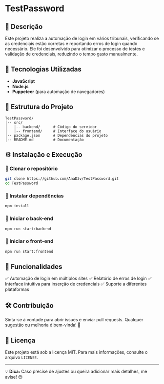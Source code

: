 # TestPassword

## 📌 Descrição
Este projeto realiza a automação de login em vários tribunais, verificando se as credenciais estão corretas e reportando erros de login quando necessário. Ele foi desenvolvido para otimizar o processo de testes e validação de credenciais, reduzindo o tempo gasto manualmente.

## 🚀 Tecnologias Utilizadas
- **JavaScript**
- **Node.js**
- **Puppeteer** (para automação de navegadores)

## 📂 Estrutura do Projeto
```
TestPassword/
│-- src/
│   │-- backend/      # Código do servidor
│   │-- frontend/     # Interface do usuário
│-- package.json      # Dependências do projeto
│-- README.md         # Documentação
```

## ⚙️ Instalação e Execução
### 🔹 Clonar o repositório
```sh
git clone https://github.com/AnaD3v/TestPassword.git
cd TestPassword
```

### 🔹 Instalar dependências
```sh
npm install
```

### 🔹 Iniciar o back-end
```sh
npm run start:backend
```

### 🔹 Iniciar o front-end
```sh
npm run start:frontend
```

## 📌 Funcionalidades
✅ Automação de login em múltiplos sites
✅ Relatório de erros de login
✅ Interface intuitiva para inserção de credenciais
✅ Suporte a diferentes plataformas

## 🛠 Contribuição
Sinta-se à vontade para abrir issues e enviar pull requests. Qualquer sugestão ou melhoria é bem-vinda! 🎉

## 📄 Licença
Este projeto está sob a licença MIT. Para mais informações, consulte o arquivo `LICENSE`.

---
💡 **Dica:** Caso precise de ajustes ou queira adicionar mais detalhes, me avise! 😊

